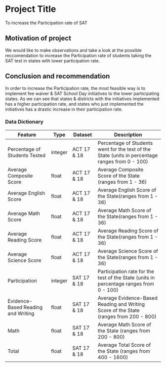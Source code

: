 # Project Title

To increase the Participation rate of SAT

## Motivation of project

We would like to make observations and take a look at the possible reccomendation to increase the Participation rate of students taking the SAT test in states with lower participation rate.

## Conclusion and recommendation
In order to increase the Participation rate, the most feasible way is to implement fee waiver & SAT School Day initiatives to the lower participating states.
As we can see that states & districts with the initiatives implemented has a higher participation rate, and states who just implemented the initiatives has a drastic increase in their participation rate.


### Data Dictionary
|Feature|Type|Dataset|Description|
|---|---|---|---|
|Percentage of Students Tested|integer|ACT 17 & 18|Percentage of Students went for the test of the State (units in percentage ranges from 0 - 100)|
|Average Composite Score|float|ACT 17 & 18|Average Composite Score of the State (ranges from 1 - 36)|
|Average English Score|float|ACT 17 & 18|Average English Score of the State(ranges from 1 - 36)|
|Average Math Score|float|ACT 17 & 18|Average Math Score of the State(ranges from 1 - 36)|
|Average Reading Score|float|ACT 17 & 18|Average Reading Score of the State(ranges from 1 - 36)|
|Average Science Score|float|ACT 17 & 18|Average Science Score of the State(ranges from 1 - 36)|
|Participation|integer|SAT 17 & 18|Participation rate for the test of the State (units in percentage ranges from 0 - 100)|
|Evidence-Based Reading and Writing|float|SAT 17 & 18|Average Evidence-Based Reading and Writing Score of the State (ranges from 200 - 800)|
|Math|float|SAT 17 & 18|Average Math Score of the State (ranges from 200 - 800)|
|Total|float|SAT 17 & 18|Average Total Score of the State (ranges from 400 - 1600)|
